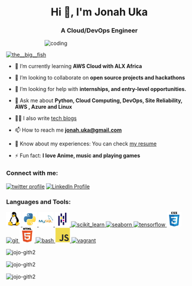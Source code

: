<!-- ![MasterHead](https://images.squarespace-cdn.com/content/v1/5feb53185d3dab691b47361b/1609930650139-9NRI63XUJ29Y7E9LEA9G/12eca-machine-learning.gif?format=750w) -->


<!-- <img alt = Heading src = "https://images.squarespace-cdn.com/content/v1/5feb53185d3dab691b47361b/1609930650139-9NRI63XUJ29Y7E9LEA9G/12eca-machine-learning.gif?format=750w" align = "center" width = 100%> -->
<h1 align="center">Hi 👋, I'm Jonah Uka</h1>
<h3 align="center">A Cloud/DevOps Engineer</h3>
<img align="right" alt="coding" width = "400" src = https://camo.githubusercontent.com/cae12fddd9d6982901d82580bdf321d81fb299141098ca1c2d4891870827bf17/68747470733a2f2f6d69726f2e6d656469756d2e636f6d2f6d61782f313336302f302a37513379765349765f7430696f4a2d5a2e676966>

<!-- <p align="left"> <img src="https://komarev.com/ghpvc/?username=jojo-gith2&label=Profile%20views&color=0e75b6&style=flat" alt="jojo-gith2" /> </p> -->

<!-- <p align="left"> <a href="https://github.com/ryo-ma/github-profile-trophy"><img src="https://github-profile-trophy.vercel.app/?username=jojo-gith2" alt="jojo-gith2" /></a> </p> -->
<br>
<p align="left"> <a href="https://twitter.com/the__big__fish" target="blank"><img src="https://img.shields.io/twitter/follow/the__big__fish?logo=twitter&style=for-the-badge" alt="the__big__fish" /></a> </p>

- 🌱 I’m currently learning **AWS Cloud with ALX Africa**

- 👯 I’m looking to collaborate on **open source projects and hackathons**

- 🤝 I’m looking for help with **internships, and entry-level opportunities.**

- 💬 Ask me about **Python, Cloud Computing, DevOps, Site Reliability, AWS , Azure and Linux**

- 👨🏾 I also write [tech blogs](https://hashnode.com/@jojothebigfish)

- 📫 How to reach me **jonah.uka@gmail.com**

- 📄 Know about my experiences: You can check [my resume](https://docs.google.com/document/d/1bIZf90KZme8dS04vglgX4-8TCNCpNSxMgI-WjS7e2_8/edit?usp=sharing)

- ⚡ Fun fact: **I love Anime, music and playing games**

<h3 align="left">Connect with me:</h3>
<p align="left">
  <a href="https://twitter.com/the__big__fish" target="blank"
    ><img
      align="center"
      src="https://raw.githubusercontent.com/rahuldkjain/github-profile-readme-generator/master/src/images/icons/Social/twitter.svg"
      alt="twitter profile"
      height="30"
      width="40"
  /></a>
  <a href="https://www.linkedin.com/in/jonah-uka-0b1672192/" target="blank"
    ><img
      align="center"
      src="https://raw.githubusercontent.com/rahuldkjain/github-profile-readme-generator/master/src/images/icons/Social/linked-in-alt.svg"
      alt="LinkedIn Profile"
      height="30"
      width="40"
  /></a>
</p>


<h3 align="left">Languages and Tools:</h3>
<p align="left">
  <a href="https://www.linux.org/" target="_blank" rel="noreferrer">
    <img
      src="https://raw.githubusercontent.com/devicons/devicon/master/icons/linux/linux-original.svg"
      alt="linux"
      width="40"
      height="40"
    />
  </a>
  <a href="https://www.python.org" target="_blank" rel="noreferrer">
    <img
      src="https://raw.githubusercontent.com/devicons/devicon/master/icons/python/python-original.svg"
      alt="python"
      width="40"
      height="40"
    />
  </a>
  <a href="https://www.mysql.com/" target="_blank" rel="noreferrer">
    <img
      src="https://raw.githubusercontent.com/devicons/devicon/master/icons/mysql/mysql-original-wordmark.svg"
      alt="mysql"
      width="40"
      height="40"
    />
  </a>
  <a href="https://pandas.pydata.org/" target="_blank" rel="noreferrer">
    <img
      src="https://raw.githubusercontent.com/devicons/devicon/2ae2a900d2f041da66e950e4d48052658d850630/icons/pandas/pandas-original.svg"
      alt="pandas"
      width="40"
      height="40"
    />
  </a>
  <a href="https://scikit-learn.org/" target="_blank" rel="noreferrer">
    <img
      src="https://upload.wikimedia.org/wikipedia/commons/0/05/Scikit_learn_logo_small.svg"
      alt="scikit_learn"
      width="40"
      height="40"
    />
  </a>
  <a href="https://seaborn.pydata.org/" target="_blank" rel="noreferrer">
    <img
      src="https://seaborn.pydata.org/_images/logo-mark-lightbg.svg"
      alt="seaborn"
      width="40"
      height="40"
    />
  </a>
  <a href="https://www.tensorflow.org" target="_blank" rel="noreferrer">
    <img
      src="https://www.vectorlogo.zone/logos/tensorflow/tensorflow-icon.svg"
      alt="tensorflow"
      width="40"
      height="40"
    /> </a
  ><a href="https://www.w3schools.com/css/" target="_blank" rel="noreferrer">
    <img
      src="https://raw.githubusercontent.com/devicons/devicon/master/icons/css3/css3-original-wordmark.svg"
      alt="css3"
      width="40"
      height="40"
    />
  </a>

  <a href="https://git-scm.com/" target="_blank" rel="noreferrer">
    <img
      src="https://www.vectorlogo.zone/logos/git-scm/git-scm-icon.svg"
      alt="git"
      width="40"
      height="40"
    />
  </a>
  <a href="https://www.w3.org/html/" target="_blank" rel="noreferrer">
    <img
      src="https://raw.githubusercontent.com/devicons/devicon/master/icons/html5/html5-original-wordmark.svg"
      alt="html5"
      width="40"
      height="40"
    />
  </a>
  <a href="https://www.gnu.org/software/bash/" target="_blank" rel="noreferrer">
    <img
      src="https://www.vectorlogo.zone/logos/gnu_bash/gnu_bash-icon.svg"
      alt="bash"
      width="40"
      height="40"
    /> </a
  ><a
    href="https://developer.mozilla.org/en-US/docs/Web/JavaScript"
    target="_blank"
    rel="noreferrer"
  >
    <img
      src="https://raw.githubusercontent.com/devicons/devicon/master/icons/javascript/javascript-original.svg"
      alt="javascript"
      width="40"
      height="40"
    />
  </a>
  <a href="https://www.vagrantup.com/" target="_blank" rel="noreferrer">
    <img
      src="https://www.vectorlogo.zone/logos/vagrantup/vagrantup-icon.svg"
      alt="vagrant"
      width="40"
      height="40"
    />
  </a>
</p>


<p><img align="center" src="https://github-readme-stats.vercel.app/api/top-langs?username=jojo-gith2&show_icons=true&locale=en&layout=compact" alt="jojo-gith2" /></p>

<p><img align="center" src="https://github-readme-stats.vercel.app/api?username=jojo-gith2&show_icons=true&locale=en" alt="jojo-gith2" /></p>

<p><img align="center" src="https://github-readme-streak-stats.herokuapp.com/?user=jojo-gith2&" alt="jojo-gith2" /></p>
